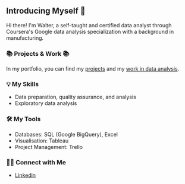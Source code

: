 ## Introducing Myself 👋

Hi there! I'm Walter, a self-taught and certified data analyst through Coursera's Google data analysis specialization with a background in manufacturing.

### 📚 Projects & Work 📚
In my portfolio, you can find my [projects](https://github.com/walter-dixon/Portfolio/blob/main/README.md) and my [work in data analysis](https://github.com/walter-dixon/Data-Analysis/blob/main/README.md).

### 💡 My Skills
- Data preparation, quality assurance, and analysis
- Exploratory data analysis

### 🛠️ My Tools
- Databases: SQL (Google BigQuery), Excel
- Visualisation: Tableau
- Project Management: Trello

### 🙌🏻 Connect with Me
- [Linkedin](https://www.linkedin.com/in/walter-dixon-2844b386/)



<!---
walter-dixon/walter-dixon is a ✨ special ✨ repository because its `README.md` (this file) appears on your GitHub profile.
You can click the Preview link to take a look at your changes.
--->
